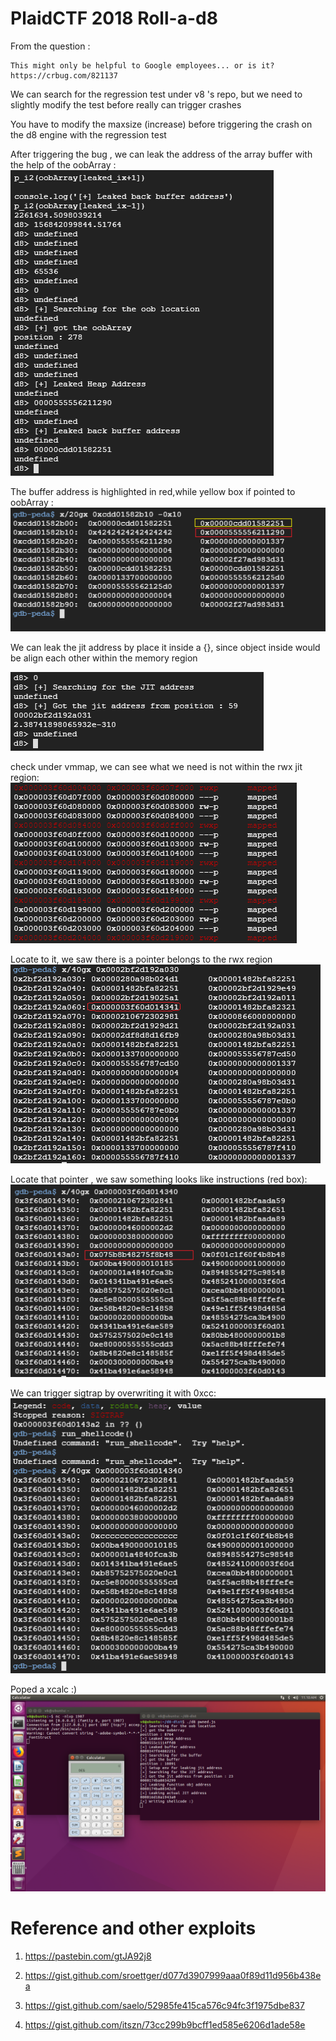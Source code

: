 # PlaidCTF 2018 Roll-a-d8

From the question : 

```
This might only be helpful to Google employees... or is it? https://crbug.com/821137
```

We can search for the regression test under v8 's repo, but we need to slightly modify the test before really can trigger crashes

You have to modify the maxsize (increase) before triggering the crash on the d8 engine with the regression test 

After triggering the bug , we can leak the address of the array buffer with the help of the oobArray :
![alt text](1.png)

The buffer address is highlighted in red,while yellow box if pointed to oobArray :
![alt text](2.png)

We can leak the jit address by place it inside a {}, since object inside would be align each other within the memory region

![alt text](3.png)

check under vmmap, we can see what we need is not within the rwx jit region:
![alt text](4.png)

Locate to it, we saw there is a pointer belongs to the rwx region
![alt text](5.png)

Locate that pointer , we saw something looks like instructions (red box):
![alt text](6.png)

We can trigger sigtrap by overwriting it with 0xcc:
![alt text](7.png)


Poped a xcalc :)
![alt text](8.png)


# Reference and other exploits

1. https://pastebin.com/gtJA92j8

2. https://gist.github.com/sroettger/d077d3907999aaa0f89d11d956b438ea

3. https://gist.github.com/saelo/52985fe415ca576c94fc3f1975dbe837

4. https://gist.github.com/itszn/73cc299b9bcff1ed585e6206d1ade58e



